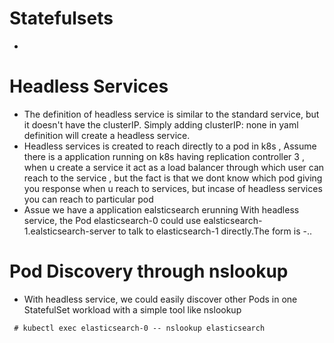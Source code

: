 # Statefulsets
- 

# Headless Services 

- The definition of headless service is similar to the standard service, but it doesn't have the clusterIP. Simply adding clusterIP: none in yaml definition will create a headless service. 
- Headless services is created to reach directly to a  pod in k8s , Assume there is a application running on k8s having replication controller 3 , when u create a service it act as a load balancer through which user can reach to the service , but the fact is that we dont know which pod giving you response when u reach to services, but incase of headless services you can reach to particular pod 
- Assue we have a application ealsticsearch erunning With headless service, the Pod elasticsearch-0 could use ealsticsearch-1.ealsticsearch-server to talk to elasticsearch-1 directly.The form is <StatefulSet-Name>-<Ordinal-Index>.<ServiceName>.

# Pod Discovery through nslookup
- With headless service, we could easily discover other Pods in one StatefulSet workload with a simple tool like nslookup
```
 # kubectl exec elasticsearch-0 -- nslookup elasticsearch






